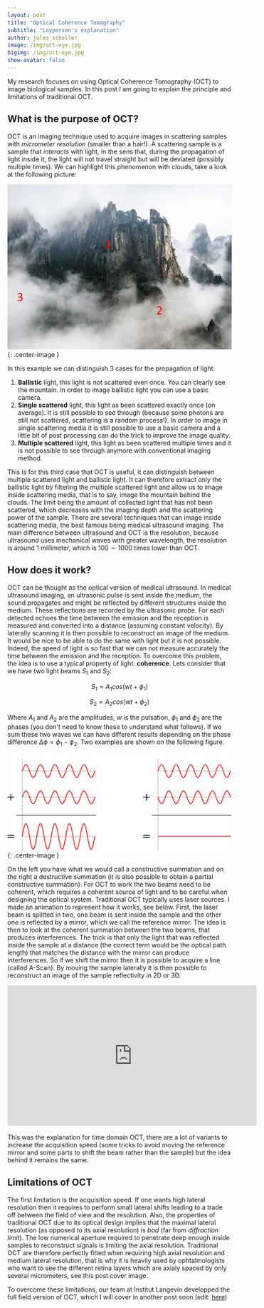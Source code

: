 ```yaml
---
layout: post
title: "Optical Coherence Tomography"
subtitle: "Layperson's explanation"
author: jules_scholler
image: /img/oct-eye.jpg
bigimg: /img/oct-eye.jpg
show-avatar: false
---
```


My research focuses on using Optical Coherence Tomography (OCT) to image biological samples. In this post I am going to explain the principle and limitations of traditional OCT.

## What is the purpose of OCT?

OCT is an imaging technique used to acquire images in scattering samples with *micrometer resolution* (smaller than a hair!). A scattering sample is a sample that *interacts* with light, in the sens that, during the propagation of light inside it, the light will not travel straight but will be deviated (possibly multiple times). We can highlight this phenomenon with clouds, take a look at the following picture:

![Cloudy mountain](../img/clouds_mountain.jpg){: .center-image }

In this example we can distinguish 3 cases for the propagation of light:

1. **Ballistic** light, this light is not scattered even once. You can clearly see the mountain. In order to image ballistic light you can use a basic camera.
2. **Single scattered** light, this light as been scattered exactly once (on average). It is still possible to see through (because some photons are still not scattered, scattering is a random process!). In order to image in single scattering media it is still possible to use a basic camera and a little bit of post processing can do the trick to improve the image quality.
3. **Multiple scattered** light, this light as been scattered multiple times and it is not possible to see through anymore with conventional imaging method.

This is for this third case that OCT is useful, it can distinguish between multiple scattered light and ballistic light. It can therefore extract only the ballistic light by filtering the multiple scattered light and allow us to image inside scattering media, that is to say, image the mountain behind the clouds. The limit being the amount of collected light that has not been scattered, which decreases with the imaging depth and the scattering power of the sample. There are several techniques that can image inside scattering media, the best famous being medical ultrasound imaging. The main difference between ultrasound and OCT is the resolution, because ultrasound uses mechanical waves with greater wavelength, the resolution is around 1 millimeter, which is $100 \sim 1000$ times lower than OCT.

## How does it work?

OCT can be thought as the optical version of medical ultrasound. In medical ultrasound imaging, an ultrasonic pulse is sent inside the medium, the sound propagates and might be reflected by different structures inside the medium. These reflections are recorded by the ultrasonic probe. For each detected echoes the time between the emission and the reception is measured and converted into a distance (assuming constant velocity). By laterally scanning it is then possible to reconstruct an image of the medium. It would be nice to be able to do the same with light but it is not possible. Indeed, the speed of light is so fast that we can not measure accurately the time between the emission and the reception. To overcome this problem, the idea is to use a typical property of light: **coherence**. Lets consider that we have two light beams $S_1$ and $S_2$:

$$ S_1 = A_1 cos(wt+\phi_1) $$

$$ S_2 = A_2 cos(wt+\phi_2) $$

Where $A_1$ and $A_2$ are the amplitudes, $w$ is the pulsation, $\phi_1$ and $\phi_2$ are the phases (you don't need to know these to understand what follows). If we sum these two waves we can have different results depending on the phase difference $\Delta \phi = \phi_1 - \phi_2$. Two examples are shown on the following figure.

![Interferences with two waves](../img/interference_of_two_waves.png){: .center-image }

On the left you have what we would call a constructive summation and on the right a destructive summation (it is also possible to obtain a partial constructive summation). For OCT to work the two beams need to be coherent, which requires a coherent source of light and to be careful when designing the optical system. Traditional OCT typically uses laser sources. I made an animation to represent how it works, see below. First, the laser beam is splitted in two, one beam is sent inside the sample and the other one is reflected by a mirror, which we call the reference mirror. The idea is then to look at the coherent summation between the two beams, that produces interferences. The trick is that only the light that was reflected inside the sample at a distance (the correct term would be the optical path length) that matches the distance with the mirror can produce interferences. So if we shift the mirror then it is possible to acquire a line (called A-Scan). By moving the sample laterally it is then possible to reconstruct an image of the sample reflectivity in 2D or 3D.

<center>
<iframe width="560" height="315" src="https://www.youtube.com/embed/yHVU5-zMBNE?rel=0" frameborder="0" allow="accelerometer; autoplay; encrypted-media; gyroscope; picture-in-picture" allowfullscreen></iframe>
</center>

This was the explanation for time domain OCT, there are a lot of variants to increase the acquisition speed (some tricks to avoid moving the reference mirror and some parts to shift the beam rather than the sample) but the idea behind it remains the same.

## Limitations of OCT

The first limitation is the acquisition speed. If one wants high lateral resolution then it requires to perform small lateral shifts leading to a trade off between the field of view and the resolution. Also, the properties of traditional OCT due to its optical design implies that the maximal lateral resolution (as opposed to its axial resolution) is *bad* (far from *diffraction limit*). The low numerical aperture required to penetrate deep enough inside samples to reconstruct signals is limiting the axial resolution. Traditional OCT are therefore perfectly fitted when requiring high axial resolution and medium lateral resolution, that is why it is heavily used by ophtalmologists who want to see the different retina layers which are axialy spaced by only several micrometers, see this post cover image.

To overcome these limitations, our team at Institut Langevin developped the full field version of OCT, which I will cover in another post soon (edit: [here](https://www.jscholler.com/2019-01-18-ffoct/))
